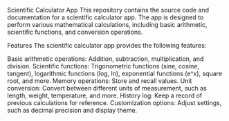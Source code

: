 Scientific Calculator App
This repository contains the source code and documentation for a scientific calculator app. The app is designed to perform various mathematical calculations, including basic arithmetic, scientific functions, and conversion operations.

Features
The scientific calculator app provides the following features:

Basic arithmetic operations: Addition, subtraction, multiplication, and division.
Scientific functions: Trigonometric functions (sine, cosine, tangent), logarithmic functions (log, ln), exponential functions (e^x), square root, and more.
Memory operations: Store and recall values.
Unit conversion: Convert between different units of measurement, such as length, weight, temperature, and more.
History log: Keep a record of previous calculations for reference.
Customization options: Adjust settings, such as decimal precision and display theme.
